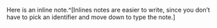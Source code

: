 Here is an inline note.^[Inlines notes are easier to write, since
you don’t have to pick an identifier and move down to type the
note.]
